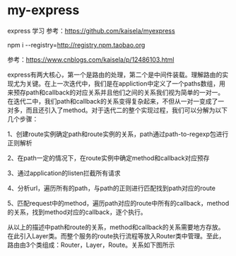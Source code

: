 # my-express

express 学习
参考：https://github.com/kaisela/myexpress

npm i --registry=http://registry.npm.taobao.org

参考：https://www.cnblogs.com/kaisela/p/12486103.html



express有两大核心，第一个是路由的处理，第二个是中间件装载。理解路由的实现尤为关键。在上一次迭代中，我们是在appliction中定义了一个paths数组，用来预存path和callback的对应关系并且他们之间的关系我们视为简单的一对一。在迭代二中，我们path和callback的关系变得复杂起来，不但从一对一变成了一对多，而且还引入了method。对于迭代二的整个实现过程，我们可以分解为以下几个步骤：

1、创建route实例确定path和route实例的关系，path通过path-to-regexp包进行正则解析

2、在path一定的情况下，在route实例中确定method和callback对应预存

3、通过application的listen拦截所有请求

4、分析url，遍历所有的path，与path的正则进行匹配找到path对应的route

5、匹配request中的method，遍历path对应的route中所有的callback，method的关系，找到method对应的callback，逐个执行。

从以上的描述中path和route的关系，method和callback的关系需要地方存放。在此引入Layer类。而整个服务的route执行流程等放入Router类中管理。至此，路由由3个类组成：Router，Layer，Route。关系如下图所示
